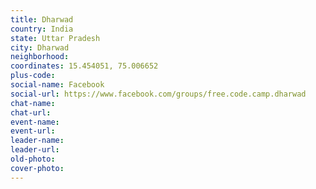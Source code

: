 ```yaml
---
title: Dharwad
country: India
state: Uttar Pradesh
city: Dharwad
neighborhood: 
coordinates: 15.454051, 75.006652
plus-code:
social-name: Facebook
social-url: https://www.facebook.com/groups/free.code.camp.dharwad
chat-name:
chat-url:
event-name:
event-url:
leader-name:
leader-url:
old-photo: 
cover-photo:
---
```

